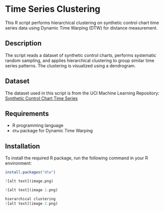 # Time Series Clustering

This R script performs hierarchical clustering on synthetic control chart time series data using Dynamic Time Warping (DTW) for distance measurement.

## Description

The script reads a dataset of synthetic control charts, performs systematic random sampling, and applies hierarchical clustering to group similar time series patterns. The clustering is visualized using a dendrogram.

## Dataset

The dataset used in this script is from the UCI Machine Learning Repository:
[Synthetic Control Chart Time Series](http://kdd.ics.uci.edu/databases/synthetic_control/synthetic_control.html)

## Requirements

- R programming language
- `dtw` package for Dynamic Time Warping

## Installation

To install the required R package, run the following command in your R environment:

```R
install.packages("dtw")

![alt text](image.png)

![alt text](image-1.png)

hierarchical clustering
![alt text](image-2.png)
